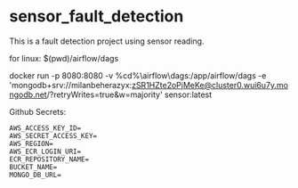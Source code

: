 # sensor_fault_detection
This is a fault detection project using sensor reading.


for linux:
$(pwd)/airflow/dags

docker run -p 8080:8080 -v %cd%\airflow\dags:/app/airflow/dags -e 'mongodb+srv://milanbeherazyx:zSR1HZte2oPjMeKe@cluster0.wui6u7y.mongodb.net/?retryWrites=true&w=majority' sensor:latest 



Github Secrets:
```
AWS_ACCESS_KEY_ID=
AWS_SECRET_ACCESS_KEY=
AWS_REGION=
AWS_ECR_LOGIN_URI=
ECR_REPOSITORY_NAME=
BUCKET_NAME=
MONGO_DB_URL=
```